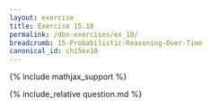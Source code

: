 ```yaml
---
layout: exercise
title: Exercise 15.10
permalink: /dbn-exercises/ex_10/
breadcrumb: 15-Probabilistic-Reasoning-Over-Time
canonical_id: ch15ex10
---
```


{% include mathjax_support %}
<div id="hiddden">{% include_relative question.md %}</div>